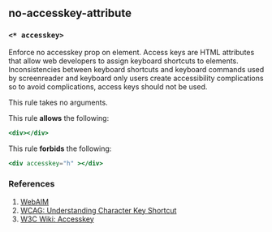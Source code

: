 ## no-accesskey-attribute

### `<* accesskey>`

Enforce no accesskey prop on element. Access keys are HTML attributes that allow web developers to assign keyboard shortcuts to elements. Inconsistencies between keyboard shortcuts and keyboard commands used by screenreader and keyboard only users create accessibility complications so to avoid complications, access keys should not be used.

This rule takes no arguments.

This rule **allows** the following:

```hbs
<div></div>
```

This rule **forbids** the following:

```hbs
<div accesskey="h" ></div>
```

### References
1. [WebAIM](http://webaim.org/techniques/keyboard/accesskey#spec)
2. [WCAG: Understanding Character Key Shortcut](https://w3c.github.io/wcag/understanding/character-key-shortcuts.html)
3. [W3C Wiki: Accesskey](https://www.w3.org/WAI/PF/HTML/wiki/Accesskey)
